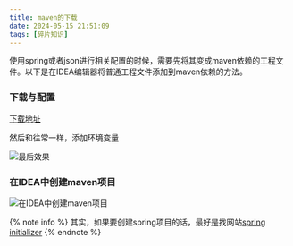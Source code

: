```yaml
---
title: maven的下载
date: 2024-05-15 21:51:09
tags: [碎片知识]
---
```


使用spring或者json进行相关配置的时候，需要先将其变成maven依赖的工程文件。以下是在IDEA编辑器将普通工程文件添加到maven依赖的方法。

### 下载与配置

[下载地址](https://maven.apache.org/download.cgi)

然后和往常一样，添加环境变量

![最后效果](maven_1.png)

### 在IDEA中创建maven项目

![在IDEA中创建maven项目](maven_2.png)

{% note info %}
其实，如果要创建spring项目的话，最好是找网站[spring initializer](https://start.spring.io/)
{% endnote %}
